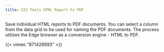 ```yaml
---
title: GIS Tools HTML Report to PDF
---
```


Save individual HTML reports to PDF documents.  You can select a column from the data grid to be used for naming the PDF documents.  The process utilizes the Edge browser as a conversion engine - HTML to PDF.

{{< vimeo "871428993" >}}
